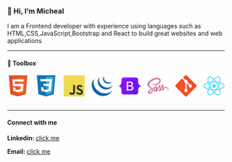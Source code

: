 <h3>👋 Hi, I’m Micheal</h3>

<p>I am a Frontend developer with experience using languages such as HTML,CSS,JavaScript,Bootstrap and React to build great websites and web applications</p>
<hr>
<h4>🧰 Toolbox</h4>
<div style="display:flex;flex-direction:row;justify-content:space-between;align-items:center;">
<img src="html5-original.svg" width="50" height="50"/><img src="css3-original.svg" width="50" height="50"/><img src="javascript-original.svg" width="50" height="50"><img src="jquery-original.svg" width="50" height="50"> <img src="bootstrap-original.svg" width="50" height="50"> <img src="sass-original.svg" width="50" height="50">  <img src="git-original.svg" width="50" height="50"> <img src="react-original.svg" width="50" height="50">   
</div>
<br>
<hr>
<h4>Connect with me</h4>
<p><b>Linkedin: </b><a href="https://www.linkedin.com/in/ademola-micheal-adesanya-39926322b" target="_blank">click me</a></p>
<p><b>Email: </b><a href="mailto: adesanya1ademola@gmail.com" target="_blank">click me</a></p>
<!---
mikeadesanya/mikeadesanya is a ✨ special ✨ repository because its `README.md` (this file) appears on your GitHub profile.
You can click the Preview link to take a look at your changes.
--->
